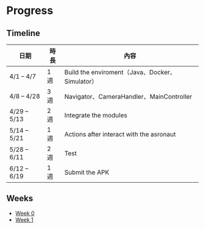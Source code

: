 # Progress

## Timeline

| 日期 | 時長 | 內容 |
|-|-|-|
| 4/1 – 4/7   | 1 週 | Build the enviroment（Java、Docker、Simulator）|
| 4/8 – 4/28  | 3 週 | Navigator、CameraHandler、MainController |
| 4/29 – 5/13 | 2 週 | Integrate the modules |
| 5/14 – 5/21 | 1 週 | Actions after interact with the asronaut |
| 5/28 – 6/11 | 2 週 | Test |
| 6/12 – 6/19 | 1 週 | Submit the APK |

## Weeks

- [Week 0](./week0.md)
- [Week 1](./week1.md)
